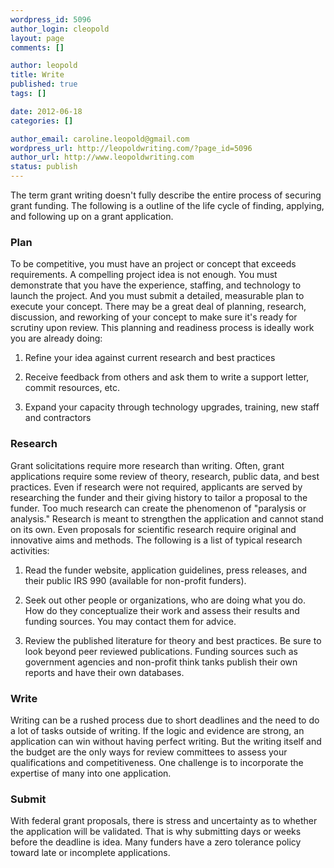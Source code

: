 ```yaml
--- 
wordpress_id: 5096
author_login: cleopold
layout: page
comments: []

author: leopold
title: Write
published: true
tags: []

date: 2012-06-18 
categories: []

author_email: caroline.leopold@gmail.com
wordpress_url: http://leopoldwriting.com/?page_id=5096
author_url: http://www.leopoldwriting.com
status: publish
---
```

The term grant writing doesn't fully describe the entire process of securing grant funding. The following is a outline of the life cycle of finding, applying, and following up on a grant application.
<h3><strong>Plan</strong></h3>
To be competitive, you must have an project or concept that exceeds requirements. A compelling project idea is not enough. You must demonstrate that you have the experience, staffing, and technology to launch the project. And you must submit a detailed, measurable plan to execute your concept. There may be a great deal of planning, research, discussion, and reworking of your concept to make sure it's ready for scrutiny upon review. This planning and readiness process is ideally work you are already doing:

1) Refine your idea against current research and best practices

2) Receive feedback from others and ask them to write a support letter, commit resources, etc.

3) Expand your capacity through technology upgrades, training, new staff and contractors
<h3><strong>Research</strong></h3>
Grant solicitations require more research than writing. Often, grant applications require some review of theory, research, public data, and best practices. Even if research were not required, applicants are served by researching the funder and their giving history to tailor a proposal to the funder. Too much research can create the phenomenon of "paralysis or analysis." Research is meant to strengthen the application and cannot stand on its own. Even proposals for scientific research require original and innovative aims and methods. The following is a list of typical research activities:

1) Read the funder website, application guidelines, press releases, and their public IRS 990 (available for non-profit funders).

2) Seek out other people or organizations, who are doing what you do. How do they conceptualize their work and assess their results and funding sources. You may contact them for advice.

3) Review the published literature for theory and best practices. Be sure to look beyond peer reviewed publications. Funding sources such as government agencies and non-profit think tanks publish their own reports and have their own databases.
<h3><strong>Write</strong></h3>
Writing can be a rushed process due to short deadlines and the need to do a lot of tasks outside of writing. If the logic and evidence are strong, an application can win without having perfect writing. But the writing itself and the budget are the only ways for review committees to assess your qualifications and competitiveness. One challenge is to incorporate the expertise of many into one application.
<h3><strong>Submit</strong></h3>
With federal grant proposals, there is stress and uncertainty as to whether the application will be validated. That is why submitting days or weeks before the deadline is idea. Many funders have a zero tolerance policy toward late or incomplete applications.
<p style="text-align: center;"></p>
&nbsp;

&nbsp;
